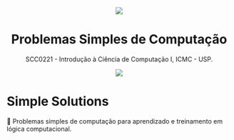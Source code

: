 <p align="center">
  <img src="https://media.giphy.com/media/xTiTnGeUsWOEwsGoG4/giphy.gif"/>
  <h1 align="center">Problemas Simples de Computação</h1>
  <p align="center"> SCC0221 - Introdução à Ciência de Computação I, ICMC - USP.</p>
</p>

<p align="center">
  <img src="http://ForTheBadge.com/images/badges/made-with-c.svg"/>
</p>

# Simple Solutions
:memo: Problemas simples de computação para aprendizado e treinamento em lógica computacional.
